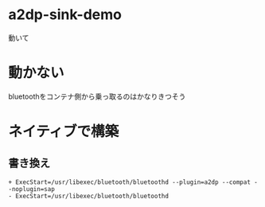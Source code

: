 # a2dp-sink-demo
動いて

# 動かない
bluetoothをコンテナ側から乗っ取るのはかなりきつそう

# ネイティブで構築
## 書き換え

```diff:/lib/systemd/system/bluetooth.service
+ ExecStart=/usr/libexec/bluetooth/bluetoothd --plugin=a2dp --compat --noplugin=sap
- ExecStart=/usr/libexec/bluetooth/bluetoothd
```


